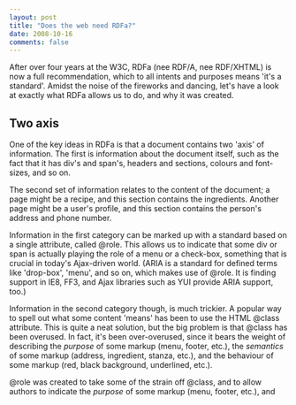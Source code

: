 ```yaml
---
layout: post
title: "Does the web need RDFa?"
date: 2008-10-16
comments: false
---
```

After over four years at the W3C, RDFa (nee RDF/A, nee RDF/XHTML) is now a
full recommendation, which to all intents and purposes means 'it's a
standard'. Amidst the noise of the fireworks and dancing, let's have a look at
exactly what RDFa allows us to do, and why it was created.

<!-- more -->

  

## Two axis

  
  
One of the key ideas in RDFa is that a document contains two 'axis' of
information. The first is information about the document itself, such as the
fact that it has div's and span's, headers and sections, colours and font-
sizes, and so on.

  
The second set of information relates to the content of the document; a page
might be a recipe, and this section contains the ingredients. Another page
might be a user's profile, and this section contains the person's address and
phone number.

  
Information in the first category can be marked up with a standard based on a
single attribute, called @role. This allows us to indicate that some div or
span is actually playing the role of a menu or a check-box, something that is
crucial in today's Ajax-driven world. (ARIA is a standard for defined terms
like 'drop-box', 'menu', and so on, which makes use of @role. It is finding
support in IE8, FF3, and Ajax libraries such as YUI provide ARIA support,
too.)

  
Information in the second category though, is much trickier. A popular way to
spell out what some content 'means' has been to use the HTML @class attribute.
This is quite a neat solution, but the big problem is that @class has been
overused. In fact, it's been over-overused, since it bears the weight of
describing the _purpose_ of some markup (menu, footer, etc.), the _semantics_
of some markup (address, ingredient, stanza, etc.), and the behaviour of some
markup (red, black background, underlined, etc.).

  
  
@role was created to take some of the strain off @class, and to allow authors
to indicate the _purpose_ of some markup (menu, footer, etc.), and

